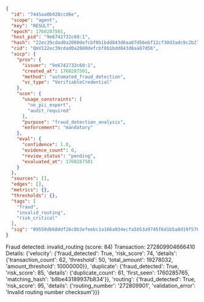 ```json
{
  "id": "7445aa0b928ccd6e",
  "scope": "agent",
  "key": "RESULT",
  "epoch": 1760287501,
  "host_pid": "9e6742732c60:1",
  "hash": "22ec39cdad0a2080defcbf0b1bdd843d8aa87d56ebf12cf30d3adc9c2b274a4e",
  "cid": "QmV122ec39cdad0a2080defcbf0b1bdd843d8aa87d56",
  "aicp": {
    "prov": {
      "issuer": "9e6742732c60:1",
      "created_at": 1760287501,
      "method": "automated_fraud_detection",
      "vc_type": "VerifiableCredential"
    },
    "ucon": {
      "usage_constraints": [
        "no_pii_export",
        "audit_required"
      ],
      "purpose": "fraud_detection_analysis",
      "enforcement": "mandatory"
    },
    "eval": {
      "confidence": 1.0,
      "evidence_count": 0,
      "review_status": "pending",
      "evaluated_at": 1760287501
    }
  },
  "sources": [],
  "edges": [],
  "metrics": {},
  "thresholds": {},
  "tags": [
    "fraud",
    "invalid_routing",
    "risk_critical"
  ],
  "sig": "09550db68ddf26c0b3efeebc1a166a034ecfa5b53a9745f6d1b5a8d19f576be1"
}
```

Fraud detected: invalid_routing (score: 84)
Transaction: 272809904666410
Details: {'velocity': {'fraud_detected': True, 'risk_score': 74, 'details': {'transaction_count': 62, 'threshold': 50, 'total_amount': 19278032, 'amount_threshold': 10000000}}, 'duplicate': {'fraud_detected': True, 'risk_score': 85, 'details': {'duplicate_count': 61, 'first_seen': 1760285765, 'matching_hash': 'b8be43189937b834'}}, 'routing': {'fraud_detected': True, 'risk_score': 95, 'details': {'routing_number': '272809901', 'validation_error': 'Invalid routing number checksum'}}}